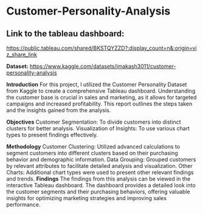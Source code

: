 # Customer-Personality-Analysis

## Link to the tableau dashboard:
https://public.tableau.com/shared/BKSTQYZZD?:display_count=n&:origin=viz_share_link

**Dataset:** https://www.kaggle.com/datasets/imakash3011/customer-personality-analysis

**Introduction**
For this project, I utilized the Customer Personality Dataset from Kaggle to create a comprehensive Tableau dashboard. 
Understanding the customer base is crucial in sales and marketing, as it allows for targeted campaigns and increased profitability. 
This report outlines the steps taken and the insights gained from the analysis.

**Objectives**
Customer Segmentation: To divide customers into distinct clusters for better analysis.
Visualization of Insights: To use various chart types to present findings effectively.

**Methodology**
Customer Clustering: Utilized advanced calculations to segment customers into different clusters based on their purchasing behavior and demographic information.
Data Grouping: Grouped customers by relevant attributes to facilitate detailed analysis and visualization.
Other Charts: Additional chart types were used to present other relevant findings and trends.
**Findings**
The findings from this analysis can be viewed in the interactive Tableau dashboard.
The dashboard provides a detailed look into the customer segments and their purchasing behaviors, offering valuable insights for
optimizing marketing strategies and improving sales performance.

